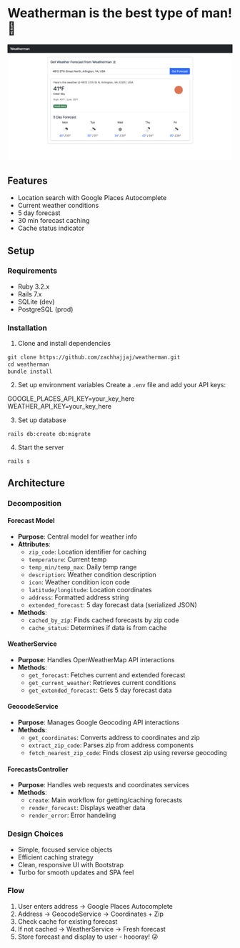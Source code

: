 # Weatherman is the best type of man! 👻

![Demo Screenshot](docs/demo.png)

## Features
- Location search with Google Places Autocomplete
- Current weather conditions
- 5 day forecast
- 30 min forecast caching
- Cache status indicator

## Setup

### Requirements
- Ruby 3.2.x
- Rails 7.x
- SQLite (dev)
- PostgreSQL (prod)

### Installation

1. Clone and install dependencies

```console
git clone https://github.com/zachhajjaj/weatherman.git
cd weatherman
bundle install
```


2. Set up environment variables
Create a `.env` file and add your API keys:

GOOGLE_PLACES_API_KEY=your_key_here
WEATHER_API_KEY=your_key_here


3. Set up database

```console
rails db:create db:migrate
```


4. Start the server

```console
rails s
```

## Architecture

### Decomposition

#### Forecast Model
- **Purpose**: Central model for weather info
- **Attributes**:
  - `zip_code`: Location identifier for caching
  - `temperature`: Current temp
  - `temp_min/temp_max`: Daily temp range
  - `description`: Weather condition description
  - `icon`: Weather condition icon code
  - `latitude/longitude`: Location coordinates
  - `address`: Formatted address string
  - `extended_forecast`: 5 day forecast data (serialized JSON)
- **Methods**:
  - `cached_by_zip`: Finds cached forecasts by zip code
  - `cache_status`: Determines if data is from cache

#### WeatherService
- **Purpose**: Handles OpenWeatherMap API interactions
- **Methods**:
  - `get_forecast`: Fetches current and extended forecast
  - `get_current_weather`: Retrieves current conditions
  - `get_extended_forecast`: Gets 5 day forecast data

#### GeocodeService
- **Purpose**: Manages Google Geocoding API interactions
- **Methods**:
  - `get_coordinates`: Converts address to coordinates and zip
  - `extract_zip_code`: Parses zip from address components
  - `fetch_nearest_zip_code`: Finds closest zip using reverse geocoding

#### ForecastsController
- **Purpose**: Handles web requests and coordinates services
- **Methods**:
  - `create`: Main workflow for getting/caching forecasts
  - `render_forecast`: Displays weather data
  - `render_error`: Error handeling

### Design Choices
- Simple, focused service objects
- Efficient caching strategy
- Clean, responsive UI with Bootstrap
- Turbo for smooth updates and SPA feel

### Flow
1. User enters address → Google Places Autocomplete
2. Address → GeocodeService → Coordinates + Zip
3. Check cache for existing forecast
4. If not cached → WeatherService → Fresh forecast
5. Store forecast and display to user - hoooray! 😜